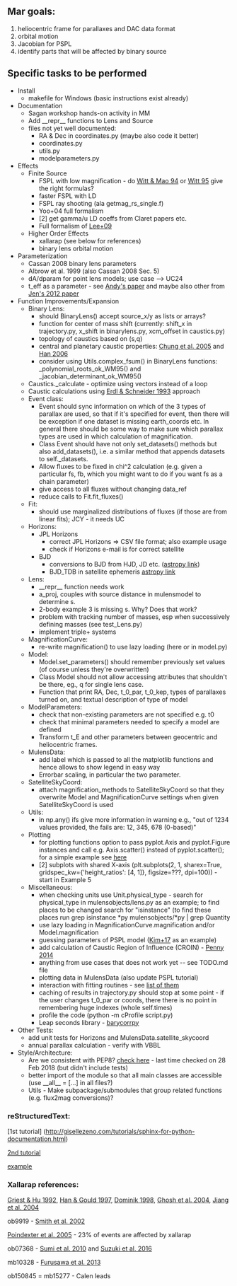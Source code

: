 ## Mar goals:
1. heliocentric frame for parallaxes and DAC data format
2. orbital motion
3. Jacobian for PSPL
4. identify parts that will be affected by binary source


## Specific tasks to be performed

* Install
  * makefile for Windows (basic instructions exist already)
* Documentation
  * Sagan workshop hands-on activity in MM
  * Add \_\_repr\_\_ functions to Lens and Source
  * files not yet well documented: 
    * RA & Dec in coordinates.py (maybe also code it better)
    * coordinates.py
    * utils.py 
    * modelparameters.py
* Effects
  * Finite Source
    * FSPL with low magnification - do [Witt & Mao 94](http://adsabs.harvard.edu/abs/1994ApJ...430..505W) or [Witt 95](http://adsabs.harvard.edu/abs/1995ApJ...449...42W) give the right formulas?
    * faster FSPL with LD
    * FSPL ray shooting (ala getmag\_rs\_single.f)
    * Yoo+04 full formalism 
    * [2] get gamma/u LD coeffs from Claret papers etc.
    * Full formalism of [Lee+09](http://adsabs.harvard.edu/abs/2009ApJ...695..200L)
  * Higher Order Effects
    * xallarap (see below for references)
    * binary lens orbital motion
* Parameterization
  * Cassan 2008 binary lens parameters
  * Albrow et al. 1999 (also Cassan 2008 Sec. 5)
  * dA/dparam for point lens models; use case --> UC24
  * t\_eff as a parameter - see [Andy's paper](https://arxiv.org/abs/1312.6692) and maybe also other from [Jen's 2012 paper](http://adsabs.harvard.edu/abs/2012ApJ...755..102Y)
* Function Improvements/Expansion
  * Binary Lens:
    * should BinaryLens() accept source\_x/y as lists or arrays?
    * function for center of mass shift (currently: shift\_x in trajectory.py, x\_shift in binarylens.py, xcm\_offset in caustics.py)
    * topology of caustics based on (s,q)
    * central and planetary caustic properties: [Chung et al. 2005](http://adsabs.harvard.edu/abs/2005ApJ...630..535C) and [Han 2006](http://adsabs.harvard.edu/abs/2006ApJ...638.1080H)
    * consider using Utils.complex\_fsum() in BinaryLens functions: \_polynomial\_roots\_ok\_WM95() and \_jacobian\_determinant\_ok\_WM95()
  * Caustics.\_calculate - optimize using vectors instead of a loop
  * Caustic calculations using [Erdl & Schneider 1993](http://adsabs.harvard.edu/abs/1993A%26A...268..453E) approach
  * Event class:
    * Event should sync information on which of the 3 types of parallax are used, so that if it's specified for event, then there will be exception if one dataset is missing earth\_coords etc. In general there should be some way to make sure which parallax types are used in which calculation of magnification. 
    * Class Event should have not only set\_datasets() methods but also add\_datasets(), i.e. a similar method that appends datasets to self.\_datasets.
    * Allow fluxes to be fixed in chi^2 calculation (e.g. given a particular fs, fb, which you might want to do if you want fs as a chain parameter)
    * give access to all fluxes without changing data\_ref
    * reduce calls to Fit.fit\_fluxes()
  * Fit:
    * should use marginalized distributions of fluxes (if those are from linear fits); JCY - it needs UC
  * Horizons:
    * JPL Horizons
      * correct JPL Horizons => CSV file format; also example usage
      * check if Horizons e-mail is for correct satellite
    * BJD
      * conversions to BJD from HJD, JD etc. ([astropy link](http://docs.astropy.org/en/stable/time/#barycentric-and-heliocentric-light-travel-time-corrections))
      * BJD\_TDB in satellite ephemeris [astropy link](http://docs.astropy.org/en/stable/time/#barycentric-and-heliocentric-light-travel-time-corrections)
  * Lens:
    * \_\_repr\_\_ function needs work                                         
    * a\_proj, couples with source distance in mulensmodel to determine s.  
    * 2-body example 3 is missing s. Why? Does that work?                  
    * problem with tracking number of masses, esp when successively defining masses (see test\_Lens.py)
    * implement triple+ systems  
  * MagnificationCurve:
    * re-write magnification() to use lazy loading (here or in model.py)
  * Model:  
    * Model.set\_parameters() should remember previously set values (of course unless they're overwritten)
    * Class Model should not allow accessing attributes that shouldn't be there, eg., q for single lens case.
    * Function that print RA, Dec, t\_0\_par, t\_0\_kep, types of parallaxes turned on, and textual description of type of model
  * ModelParameters:
    * check that non-existing parameters are not specified e.g. t0
    * check that minimal parameters needed to specify a model are defined
    * Transform t\_E and other parameters between geocentric and heliocentric frames.
  * MulensData:
    * add label which is passed to all the matplotlib functions and hence allows to show legend in easy way
    * Errorbar scaling, in particular the two parameter.
  * SatelliteSkyCoord:
    * attach magnification\_methods to SatelliteSkyCoord so that they overwrite Model and MagnificationCurve settings when given SatelliteSkyCoord is used
  * Utils:
    * in np.any() ifs give more information in warning e.g., "out of 1234 values provided, the fails are: 12, 345, 678 (0-based)"
  * Plotting
    * for plotting functions option to pass pyplot.Axis and pyplot.Figure instances and call e.g. Axis.scatter() instead of pyplot.scatter(); for a simple example see [here](https://github.com/rpoleski/K2-CPM/blob/master/source/K2CPM/plot_utils.py)
    * [2] subplots with shared X-axis (plt.subplots(2, 1, sharex=True, gridspec\_kw={'height\_ratios': [4, 1]}, figsize=???, dpi=100)) - start in Example 5
  * Miscellaneous:
    * when checking units use Unit.physical\_type - search for physical\_type in mulensobjects/lens.py as an example; to find places to be changed search for "isinstance" (to find these places run grep isinstance \*py mulensobjects/\*py | grep Quantity
    * use lazy loading in MagnificationCurve.magnification and/or Model.magnification
    * guessing parameters of PSPL model ([Kim+17](https://arxiv.org/abs/1703.06883) as an example)
    * add calculation of Caustic Region of Influence (CROIN) - [Penny 2014](http://adsabs.harvard.edu/abs/2014ApJ...790..142Y)
    * anything from use cases that does not work yet -- see TODO.md file
    * plotting data in MulensData (also update PSPL tutorial)
    * interaction with fitting routines - see [list of them](https://arxiv.org/abs/1711.03329)
    * caching of results in trajectory.py should stop at some point - if the user changes t\_0\_par or coords, there there is no point in remembering huge indexes (whole self.times)
    * profile the code (python -m cProfile script.py)
    * Leap seconds library - [barycorrpy](https://arxiv.org/abs/1801.01634)
* Other Tests:
  * add unit tests for Horizons and MulensData.satellite\_skycoord
  * annual parallax calculation - verify with VBBL
* Style/Architecture:
  * Are we consistent with PEP8? [check here](http://pep8online.com/) - last time checked on 28 Feb 2018 (but didn't include tests)
  * better import of the module so that all main classes are accessible (use \_\_all\_\_ = [...] in all files?)
  * Utils - Make subpackage/submodules that group related functions (e.g. flux2mag conversions)?

### reStructuredText:
[1st tutorial] (http://gisellezeno.com/tutorials/sphinx-for-python-documentation.html)

[2nd tutorial](http://www.sphinx-doc.org/en/stable/rest.html)

[example](https://thomas-cokelaer.info/tutorials/sphinx/docstring_python.html)

### Xallarap references:

[Griest & Hu 1992](http://adsabs.harvard.edu/abs/1992ApJ...397..362G),
[Han & Gould 1997](http://adsabs.harvard.edu/abs/1997ApJ...480..196H),
[Dominik 1998](http://adsabs.harvard.edu/abs/1998A%26A...329..361D),
[Ghosh et al. 2004](http://adsabs.harvard.edu/abs/2004ApJ...615..450G),
[Jiang et al. 2004](http://adsabs.harvard.edu/abs/2004ApJ...617.1307J)

ob9919 - [Smith et al. 2002](http://adsabs.harvard.edu/abs/2002MNRAS.336..670S)

[Poindexter et al. 2005](http://adsabs.harvard.edu/abs/2005ApJ...633..914P) - 23% of events are affected by xallarap

ob07368 - [Sumi et al. 2010](http://adsabs.harvard.edu/abs/2010ApJ...710.1641S) and [Suzuki et al. 2016](http://adsabs.harvard.edu/abs/2016ApJ...833..145S)

mb10328 - [Furusawa et al. 2013](http://adsabs.harvard.edu/abs/2013ApJ...779...91F)

ob150845 = mb15277 - Calen leads

